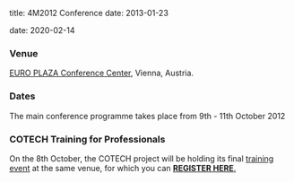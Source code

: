 title: 4M2012 Conference
date: 2013-01-23 

date: 2020-02-14 
### Venue

[EURO PLAZA Conference Center](http://www.europlaza.at/jart/prj3/euro_pl/website.jart?rel=en&content-id=1155914559700&reserve-mode=active), Vienna, Austria.
<!--break--> 

### Dates

The main conference programme takes place from 9th - 11th October 2012  
### COTECH Training for Professionals

On the 8th October, the COTECH project will be holding its final [training event](/event/Training-Professionals) at the same venue, for which you can [**REGISTER HERE**.](http://www.inscription-facile.com/events/register/pIwLKBz0jhP3wBSnZIqc.html)